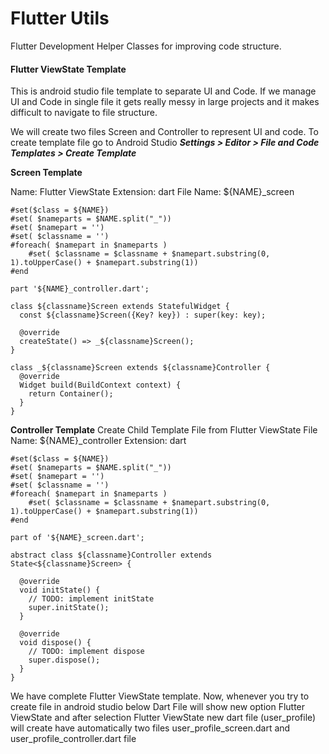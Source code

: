 ﻿# Flutter Utils
Flutter Development Helper Classes for improving code structure.

<h4> Flutter ViewState Template </h4>

This is android studio file template to separate UI and Code. If we manage UI and Code in single file it gets really messy in large projects and it makes difficult to navigate to file structure.

We will create two files Screen and Controller to represent UI and code. To create template file go to Android Studio ***Settings > Editor > File and Code Templates > Create Template*** 

**Screen Template**

Name: Flutter ViewState
Extension: dart
File Name: ${NAME}_screen

    #set($class = ${NAME})
    #set( $nameparts = $NAME.split("_"))
    #set( $namepart = '')
    #set( $classname = '')
    #foreach( $namepart in $nameparts )
        #set( $classname = $classname + $namepart.substring(0, 1).toUpperCase() + $namepart.substring(1))
    #end
    
    part '${NAME}_controller.dart';
    
    class ${classname}Screen extends StatefulWidget {
      const ${classname}Screen({Key? key}) : super(key: key);
    
      @override
      createState() => _${classname}Screen();
    }
    
    class _${classname}Screen extends ${classname}Controller {
      @override
      Widget build(BuildContext context) {
        return Container();
      }
    }

**Controller Template**
Create Child Template File from Flutter ViewState 
File Name: ${NAME}_controller
Extension: dart

    #set($class = ${NAME})
    #set( $nameparts = $NAME.split("_"))
    #set( $namepart = '')
    #set( $classname = '')
    #foreach( $namepart in $nameparts )
        #set( $classname = $classname + $namepart.substring(0, 1).toUpperCase() + $namepart.substring(1))
    #end
    
    part of '${NAME}_screen.dart';
    
    abstract class ${classname}Controller extends State<${classname}Screen> {
    
      @override
      void initState() {
        // TODO: implement initState
        super.initState();
      }
    
      @override
      void dispose() {
        // TODO: implement dispose
        super.dispose();
      }
    }

We have complete Flutter ViewState template. Now, whenever you try to create file in android studio below Dart File will show new option Flutter ViewState and after selection Flutter ViewState new dart file (user_profile) will create have automatically two files user_profile_screen.dart and user_profile_controller.dart file 
